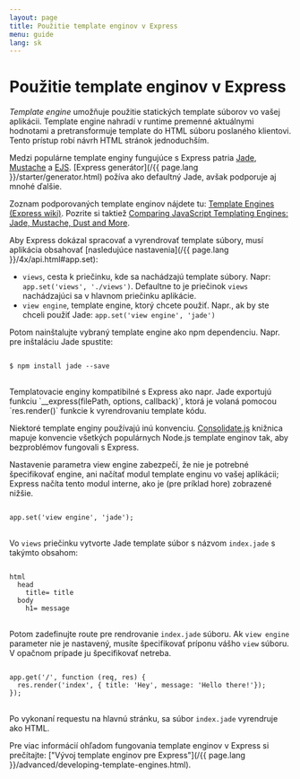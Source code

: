 ```yaml
---
layout: page
title: Použitie template enginov v Express
menu: guide
lang: sk
---
```

<!---
 Copyright (c) 2016 StrongLoop, IBM, and Express Contributors
 License: MIT
-->

# Použitie template enginov v Express

_Template engine_ umožňuje použitie statických template súborov vo vašej aplikácii. Template engine nahradí v runtime premenné aktuálnymi hodnotami a pretransformuje template do HTML súboru poslaného klientovi.
Tento prístup robí návrh HTML stránok jednoduchším.

Medzi populárne template enginy fungujúce s Express patria [Jade](http://jade-lang.com/), [Mustache](https://www.npmjs.com/package/mustache) a [EJS](https://www.npmjs.com/package/ejs).
[Express generátor](/{{ page.lang }}/starter/generator.html) požíva ako defaultný Jade, avšak podporuje aj mnohé ďalšie.

Zoznam podporovaných template enginov nájdete tu: [Template Engines (Express wiki)](https://github.com/strongloop/express/wiki#template-engines).
Pozrite si taktiež [Comparing JavaScript Templating Engines: Jade, Mustache, Dust and More](https://strongloop.com/strongblog/compare-javascript-templates-jade-mustache-dust/).

Aby Express dokázal spracovať a vyrendrovať template súbory, musí aplikácia obsahovať [nasledujúce nastavenia](/{{ page.lang }}/4x/api.html#app.set):

* `views`, cesta k priečinku, kde sa nachádzajú template súbory. Napr: `app.set('views', './views')`. Defaultne to je priečinok `views` nachádzajúci sa v hlavnom priečinku aplikácie.
* `view engine`, template engine, ktorý chcete použiť. Napr., ak by ste chceli použiť Jade: `app.set('view engine', 'jade')`

Potom nainštalujte vybraný template engine ako npm dependenciu. Napr. pre inštaláciu Jade spustite:

<pre>
<code class="language-sh" translate="no">
$ npm install jade --save
</code>
</pre>

<div class="doc-box doc-notice" markdown="1">
Templatovacie enginy kompatibilné s Express ako napr. Jade exportujú funkciu `__express(filePath, options, callback)`, ktorá je volaná pomocou `res.render()` funkcie k vyrendrovaniu template kódu.

Niektoré template enginy používajú inú konvenciu. [Consolidate.js](https://www.npmjs.org/package/consolidate) knižnica mapuje konvencie všetkých populárnych Node.js template enginov tak, aby bezproblémov fungovali s Express.
</div>

Nastavenie parametra view engine zabezpečí, že nie je potrebné špecifikovať engine, ani načítať modul template enginu vo vašej aplikácii; Express načíta tento modul interne, ako je (pre príklad hore) zobrazené nižšie.

<pre>
<code class="language-javascript" translate="no">
app.set('view engine', 'jade');
</code>
</pre>

Vo `views` priečinku vytvorte Jade template súbor s názvom `index.jade` s takýmto obsahom:

<pre>
<code class="language-javascript" translate="no">
html
  head
    title= title
  body
    h1= message
</code>
</pre>

Potom zadefinujte route pre rendrovanie `index.jade` súboru. Ak `view engine` parameter nie je nastavený, musíte špecifikovať príponu vášho `view` súboru. V opačnom prípade ju špecifikovať netreba.

<pre>
<code class="language-javascript" translate="no">
app.get('/', function (req, res) {
  res.render('index', { title: 'Hey', message: 'Hello there!'});
});
</code>
</pre>

Po vykonaní requestu na hlavnú stránku, sa súbor `index.jade` vyrendruje ako HTML.

Pre viac informácií ohľadom fungovania template enginov v Express si prečítajte: ["Vývoj template enginov pre Express"](/{{ page.lang }}/advanced/developing-template-engines.html).
